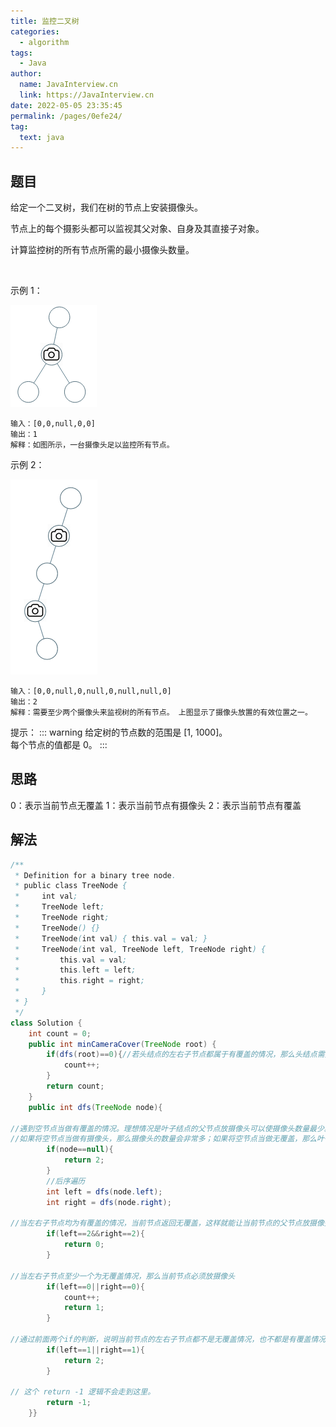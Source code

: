 ```yaml
---
title: 监控二叉树
categories: 
  - algorithm
tags: 
  - Java
author: 
  name: JavaInterview.cn
  link: https://JavaInterview.cn
date: 2022-05-05 23:35:45
permalink: /pages/0efe24/
tag: 
  text: java
---
```



## 题目
给定一个二叉树，我们在树的节点上安装摄像头。

节点上的每个摄影头都可以监视其父对象、自身及其直接子对象。

计算监控树的所有节点所需的最小摄像头数量。

 

示例 1：

![](../../../media/pictures/leetcode/bst_cameras_01.png)


    输入：[0,0,null,0,0]
    输出：1
    解释：如图所示，一台摄像头足以监控所有节点。
示例 2：

![](../../../media/pictures/leetcode/bst_cameras_02.png)

    输入：[0,0,null,0,null,0,null,null,0]
    输出：2
    解释：需要至少两个摄像头来监视树的所有节点。 上图显示了摄像头放置的有效位置之一。

提示：
::: warning
给定树的节点数的范围是 [1, 1000]。\
每个节点的值都是 0。
:::






## 思路

0：表示当前节点无覆盖 1：表示当前节点有摄像头 2：表示当前节点有覆盖



## 解法
```java
/**
 * Definition for a binary tree node.
 * public class TreeNode {
 *     int val;
 *     TreeNode left;
 *     TreeNode right;
 *     TreeNode() {}
 *     TreeNode(int val) { this.val = val; }
 *     TreeNode(int val, TreeNode left, TreeNode right) {
 *         this.val = val;
 *         this.left = left;
 *         this.right = right;
 *     }
 * }
 */
class Solution {
    int count = 0;
    public int minCameraCover(TreeNode root) {
        if(dfs(root)==0){//若头结点的左右子节点都属于有覆盖的情况，那么头结点需要放置一个摄像头
            count++;
        }
        return count;
    }
    public int dfs(TreeNode node){

//遇到空节点当做有覆盖的情况。理想情况是叶子结点的父节点放摄像头可以使摄像头数量最少。
//如果将空节点当做有摄像头，那么摄像头的数量会非常多；如果将空节点当做无覆盖，那么叶子结点就都需要放摄像头,摄像头数量也会很多。
        if(node==null){
            return 2;
        }
        //后序遍历
        int left = dfs(node.left);
        int right = dfs(node.right);

//当左右子节点均为有覆盖的情况，当前节点返回无覆盖，这样就能让当前节点的父节点放摄像头，而不是在当前节点放摄像头，进而节省摄像头数量
        if(left==2&&right==2){
            return 0;
        }

//当左右子节点至少一个为无覆盖情况，那么当前节点必须放摄像头
        if(left==0||right==0){
            count++;
            return 1;
        }

//通过前面两个if的判断，说明当前节点的左右子节点都不是无覆盖情况，也不都是有覆盖情况，说明左右子节点的情况为 两个1 或者 一个1、一个2，此时当前节点返回有覆盖
        if(left==1||right==1){
            return 2;
        }

// 这个 return -1 逻辑不会走到这里。
        return -1;
    }}

```